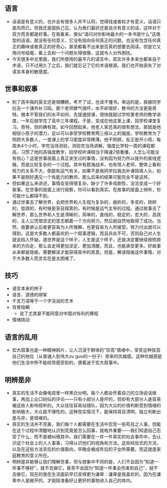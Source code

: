 ## 语言

* 话语是有意义的，也许会有很多人并不认同，觉得钱或者权才有意义，话语只是风而已。但我还是固执己见，认为我们最好还是说点有意义的话，这样对于双方而言都是好事。在我看来，类似“请问对你影响最大的一本书是什么”这类型的话语，就没有任何意义，它没有指向任何真正的问题，也没有包含任何真正的趣味或者真正的好奇心，甚至都看不出来是否真的想要去阅读。但是它又用问号结尾，看上去和一个问题长得很像，这就令人分外困扰。
* 今天很多中文里面，我们所使用的最平凡的语言中，其实许多本来也都来自于术语，只不过用久了之后，我们就忘记了它的术语根源。我们也开始丧失了对语言本身的敏感度。

## 世事和叙事

* 到了高中我的英文还是很糟糕，考不了试，也读不懂书。幸运的是，我被同学拉去一个课外补习班。那个老师脾气很坏，水平却很好，教书的方法更是奇特。根本不管我们的水平如何，先提速授课，很快就超过学校里老师的教学进度，一年后就学完了高中三年课程。于是，变成在他这里上课，回学校课堂复习。奇特，但的确有效。如今回想起来，他老人家还真的很有想法，那就是他相信小孩子的潜力，足以可以承受学校教育两三倍以上的强度。学校教育为了照顾大多数人，一堂课上的学习密度非常稀薄。他不照顾，反正是开小班，每周末4个小时，学完当场测验，测验完当场讲解，强度比学校一周的课程都高。习惯了他的高强度教学，回学校听课相当于降速2倍重播，人怎么可能没有信心？这是世事层面上真正发生过的事情，没有因为努力所以提升的直线逻辑，而是比较复杂的一个过程。其中有题海战术，也有怪人老师，整体上看和努力的关系不大，倒是和运气有关。如果不是我同学拉我去补课班填人头，如果不是刚好遇见一个有能力的教师，那么后来的结果可能完全不是这样。
* 但如果这么来讲述，事情会变得很复杂，缺少了许多戏剧性，没法变成一个好故事。在世事的层面上进行观察，你可以看到真实。在故事的层面上倾听，你可能什么都得不到。
* 通过世事去了解世界，会把世界和人生视为复杂的，曲折的，多变的，琐碎的，低效的，有时候是盲目探索的，有时候是运气主导的过程。通过故事去了解世界，那么世界和人生是清晰的，简单的，直线的，稳定的，宏大的，高效的，主人公凭借坚定的意志朝着一个方向努力，然后就自然地取得了成功。当然，我要承认后者更容易为人所理解，也更容易为人所接受。努力付出就可以得到，这是大多数人都喜欢的一个叙事逻辑，而且非此不可，否则自己对人生就会陷入怀疑。道世界是这个样子，人生是这个样子，还是决定要继续按照原来的方向走，那么会走得更加坚定，更加清醒，而且，也能承受更多。好故事从来都是隐喻，需要解读才能获得其中的真意。但是，解读隐喻这件事情，对于大多数人而言实在是太困难了。

## 技巧

* 语言本来的样子
* 语言、道德的绑架
* 千言万语等于一个字没说的艺术
* 背景隐瞒
	* 说了尤其是不能同意对中国对有利的赛程
* 情绪挑动

## 语言的乱用

* 宏大叙事也是一种精神鸦片，让人沉浸于群体的“崇高”情绪中，享受这种拔高自己的地位（从普通人到伟大zu guo的一份子）带来的优越感。这种优越感是他们生活中所不能经常感受到的，便着迷于宏大叙事中。

## 明辨是非

* 真实的生活不会像电视里一样黑白分明。每个人都会怀着自己的立场说话做事，再加上众口纷纭的评论——只有小部分人是坏的，但却有大部分人是容易被这些人影响视听的。大众往往容易站错队，因为大众的价值判断受到情绪的影响极大，大众是不理性的。这种现实情况下，能保持耳目清明，独立判断出是与非，是很难的。
 * 真实的生活并不完美，我们每个人都需要在生活中忍受一些苟且之人事，但能在这个过程中清醒地认识到究竟是怎么回事，就格外重要——我们知道自己忍受了什么，而不是被纠缠其中。我们需要在一件一件真实的社会事件中，去认识这个社会上的人人事事，习得认识他们的视角和方法。这些经验式的方法，以及在这些方法背后的价值取向，早晚会被成年后的子女所需要。而这就是家庭教育的意义所在。
 * 明辨是非能够让我们理解世事，但与想象中不同的是，人们不会因为“知道一件事不够好”，就不去做它，甚至不会因为“知道一件事会伤害到自己”，就不去做它。现在的我在生活面前早已变得更为谦卑：谦卑是我喜欢的，因为在谦卑中人是敞开的，才刚刚准备好让更好的事物进入自己的体内。
